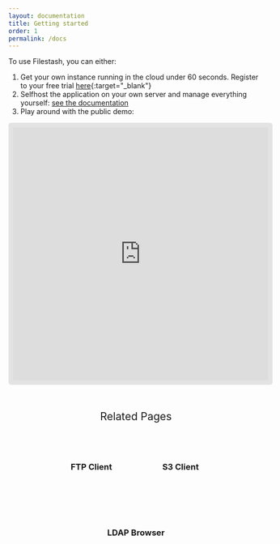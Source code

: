 ```yaml
---
layout: documentation
title: Getting started
order: 1
permalink: /docs
---
```


<style>.banner{ display: none; }</style>

To use Filestash, you can either:
1. Get your own instance running in the cloud under 60 seconds. Register to your free trial [here](https://deploy.filestash.app/?type=personal::cloud){:target="_blank"}
2. Selfhost the application on your own server and manage everything yourself: [see the documentation](/docs/install-and-upgrade/)
3. Play around with the public demo:

<iframe style="width: 100%;height: 500px;border: 9px solid #0000001a;border-radius: 5px;" id="appframe" frameborder="0" src="https://demo.filestash.app/login" allow="fullscreen;speaker"></iframe>

<div class="related">
    <div class="title">
        Related Pages <br>
        <img src="https://mickael.kerjean.me/assets/img/arrow_bottom.png"/>
    </div>
    <div class="related_content">
        <a href="{% post_url 2019-11-26-ftp-web-client %}"><h3 class="no-anchor">FTP Client</h3></a><a href="{% post_url 2019-11-21-s3-browser %}"><h3 class="no-anchor">S3 Client</h3></a><a href="{% post_url 2020-01-04-ldap-browser %}"><h3 class="no-anchor">LDAP Browser</h3></a>
    </div>
</div>

<style>
.related{ text-align:center;margin-top:50px;}
.related .title{
    font-size: 1.5em;
    margin-top: 30px;
}
.related .title img{
    animation: bounce 1s infinite alternate;
    width: 16px;
    height: 17px;
}
.related .related_content { margin-top:5px; }
.related .related_content h3 {
    background: var(--bg-color);
    padding: 50px 0;
    border-radius: 5px;
    margin: 0!important;
}
.related .related_content a{
    display: inline-block;
    width: 33%;
    padding: 5px;
    text-decoration: none!important;
}
.related .related_content a:hover{
    transform: scale(1.1);
    transition: ease 0.3s transform;
}
.related .related_content a:hover h3{
    background: var(--emphasis-primary);
    transition: ease 0.3s background;
}

@media only screen and (max-width: 550px) {
    .related .related_content a{ width: 100%; }
}
@keyframes bounce {
    from {
        transform: translate3d(0,0,0);
    }
    to {
        transform: translate3d(0,-8px,0);
    }
}
</style>
